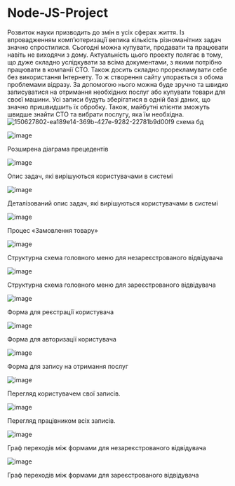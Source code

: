 # Node-JS-Project
 Розвиток науки призводить до змін в усіх сферах життя. Із впровадженням комп’ютеризації велика кількість різноманітних задач значно спростилися. Сьогодні можна купувати, продавати та працювати навіть не виходячи з дому. Актуальність цього проекту полягає в тому, що дуже складно услідкувати за всіма документами, з якими потрібно працювати в компанії СТО. Також досить складно прорекламувати себе без використання Інтернету. То ж створення сайту упорається з обома проблемами відразу. За допомогою нього можна буде зручно та швидко записуватися на отримання необхідних послуг або купувати товари для своєї машини. Усі записи будуть зберігатися в одній базі даних, що значно пришвидшить їх обробку. Також, майбутні клієнти зможуть швидше знайти СТО та вибрати послугу, яка їм необхідна.
![150627802-ea189e14-369b-427e-9282-22781b9d00f9](https://user-images.githubusercontent.com/80436417/150636099-aab63cce-2262-4919-b16f-b29e89d50dd1.png)
схема бд
 
![image](https://user-images.githubusercontent.com/80436417/150636133-66aac857-b229-4e57-9b80-68234ed96b20.png)

Розширена діаграма прецедентів

![image](https://user-images.githubusercontent.com/80436417/150636164-f1f12157-a05d-48dc-93a0-b768a819ce3a.png)

Опис задач, які вирішуються користувачами в системі

![image](https://user-images.githubusercontent.com/80436417/150636166-54662c15-72fb-4ff5-82c6-dc0c45e50da0.png)

Деталізований опис задач, які вирішуються користувачами в системі

![image](https://user-images.githubusercontent.com/80436417/150636179-7635d82f-5b56-4f6f-8dc5-eadf30005747.png)

Процес «Замовлення товару»

![image](https://user-images.githubusercontent.com/80436417/150636270-24d410d2-176c-4b73-855b-9695cd769ac0.png)

Структурна схема головного меню для незареєстрованого відвідувача

![image](https://user-images.githubusercontent.com/80436417/150636282-99f58297-1799-44c2-b644-78b798a47ddc.png)

Структурна схема головного меню для зареєстрованого відвідувача

![image](https://user-images.githubusercontent.com/80436417/150636288-7919d1ba-a05e-4f13-b2f9-f8756ae7f618.png)

Форма для реєстрації користувача

![image](https://user-images.githubusercontent.com/80436417/150636290-3aff7186-561a-47a3-83c9-68606accee09.png)

Форма для авторизації користувача

![image](https://user-images.githubusercontent.com/80436417/150636303-e9d0a72b-bfb7-49a5-b404-1de0cfe1371f.png)

Форма для запису на отримання послуг

![image](https://user-images.githubusercontent.com/80436417/150636312-2f107d8f-e7ee-41e1-a2cb-c6a19ba96010.png)

Перегляд користувачем свої записів.

![image](https://user-images.githubusercontent.com/80436417/150636321-24f55aee-6418-4adc-b100-67705c394fca.png)

Перегляд працівником всіх записів.

![image](https://user-images.githubusercontent.com/80436417/150636326-345787a5-2e2f-4f7a-99ad-d984c57913b0.png)

Граф переходів між формами для незареєстрованого відвідувача

![image](https://user-images.githubusercontent.com/80436417/150636331-d66d2c81-6600-473a-afdc-7c0954046d80.png)

Граф переходів між формами для зареєстрованого відвідувача
